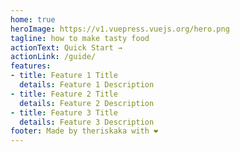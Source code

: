```yaml
---
home: true
heroImage: https://v1.vuepress.vuejs.org/hero.png
tagline: how to make tasty food
actionText: Quick Start →
actionLink: /guide/
features:
- title: Feature 1 Title
  details: Feature 1 Description
- title: Feature 2 Title
  details: Feature 2 Description
- title: Feature 3 Title
  details: Feature 3 Description
footer: Made by theriskaka with ❤️
---
```

